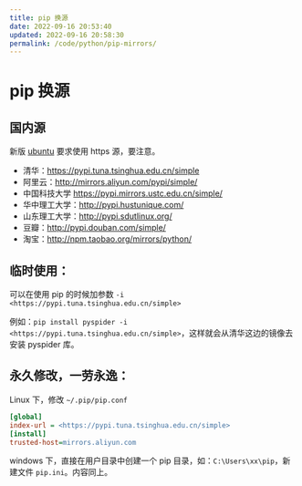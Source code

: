 ```yaml
---
title: pip 换源
date: 2022-09-16 20:53:40
updated: 2022-09-16 20:58:30
permalink: /code/python/pip-mirrors/
---
```


# pip 换源

## 国内源  

新版 [ubuntu](https://so.csdn.net/so/search?q=ubuntu&spm=1001.2101.3001.7020) 要求使用 https 源，要注意。

- 清华：<https://pypi.tuna.tsinghua.edu.cn/simple>  
- 阿里云：<http://mirrors.aliyun.com/pypi/simple/>  
- 中国科技大学 <https://pypi.mirrors.ustc.edu.cn/simple/>  
- 华中理工大学：<http://pypi.hustunique.com/>  
- 山东理工大学：<http://pypi.sdutlinux.org/>  
- 豆瓣：<http://pypi.douban.com/simple/>
- 淘宝：<http://npm.taobao.org/mirrors/python/>

## 临时使用：

可以在使用 pip 的时候加参数 `-i <https://pypi.tuna.tsinghua.edu.cn/simple>`

例如：`pip install pyspider -i <https://pypi.tuna.tsinghua.edu.cn/simple>`，这样就会从清华这边的镜像去安装 pyspider 库。

## 永久修改，一劳永逸：

Linux 下，修改 `~/.pip/pip.conf` 

```ini
[global]  
index-url = <https://pypi.tuna.tsinghua.edu.cn/simple>  
[install]  
trusted-host=mirrors.aliyun.com  
```

windows 下，直接在用户目录中创建一个 pip 目录，如：`C:\Users\xx\pip`，新建文件 `pip.ini`。内容同上。
